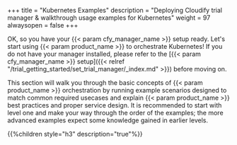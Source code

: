 +++
title = "Kubernetes Examples"
description = "Deploying Cloudify trial manager & walkthrough usage examples for Kubernetes"
weight = 97
alwaysopen = false
+++

OK, so you have your {{< param cfy_manager_name >}} setup ready. Let's start using {{< param product_name >}} to orchestrate Kubernetes!
If you do not have your manager installed, please refer to the [{{< param cfy_manager_name >}} setup]({{< relref "/trial_getting_started/set_trial_manager/_index.md" >}}) before moving on.

This section will walk you through the basic concepts of {{< param product_name >}} orchestration by running example scenarios designed to match common required usecases and explain {{< param product_name >}} best practices and proper service design.
It is recommended to start with level one and make your way through the order of the examples; the more advanced examples expect some knowledge gained in earlier levels.

<!-- Here is a short video demonstrating the first examples. You can start with a quick review or go directly to the example descriptions below.

<iframe src="https://player.vimeo.com/video/441737585" width="500" height="300" frameborder="0" allow="autoplay; fullscreen" allowfullscreen></iframe> -->

{{%children style="h3" description="true"%}}

